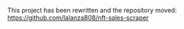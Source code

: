 This project has been rewritten and the repository moved: https://github.com/lalanza808/nft-sales-scraper
